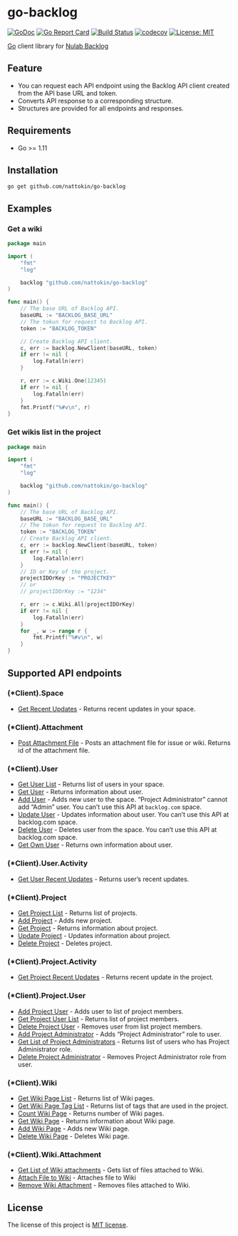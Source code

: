 go-backlog
====
[![GoDoc](https://godoc.org/github.com/nattokin/go-backlog?status.svg)](https://godoc.org/github.com/nattokin/go-backlog)
[![Go Report Card](https://goreportcard.com/badge/github.com/nattokin/go-backlog)](https://goreportcard.com/report/github.com/nattokin/go-backlog)
[![Build Status](https://travis-ci.org/nattokin/go-backlog.svg?branch=master)](https://travis-ci.org/nattokin/go-backlog)
[![codecov](https://codecov.io/gh/nattokin/go-backlog/branch/master/graph/badge.svg)](https://codecov.io/gh/nattokin/go-backlog)
[![License: MIT](https://img.shields.io/badge/License-MIT-blue.svg)](https://opensource.org/licenses/MIT)

[Go](https://golang.org) client library for [Nulab Backlog](https://nulab-inc.com)

## Feature

- You can request each API endpoint using the Backlog API client created from the API base URL and token.
- Converts API response to a corresponding structure.
- Structures are provided for all endpoints and responses.

## Requirements

- Go >= 1.11

## Installation

```
go get github.com/nattokin/go-backlog
```

## Examples

### Get a wiki

```go
package main

import (
	"fmt"
	"log"

	backlog "github.com/nattokin/go-backlog"
)

func main() {
	// The base URL of Backlog API.
	baseURL := "BACKLOG_BASE_URL"
	// The tokun for request to Backlog API.
	token := "BACKLOG_TOKEN"

	// Create Backlog API client.
	c, err := backlog.NewClient(baseURL, token)
	if err != nil {
		log.Fatalln(err)
	}

	r, err := c.Wiki.One(12345)
	if err != nil {
		log.Fatalln(err)
	}
	fmt.Printf("%#v\n", r)
}
```

### Get wikis list in the project

```go
package main

import (
	"fmt"
	"log"

	backlog "github.com/nattokin/go-backlog"
)

func main() {
	// The base URL of Backlog API.
	baseURL := "BACKLOG_BASE_URL"
	// The tokun for request to Backlog API.
	token := "BACKLOG_TOKEN"
	// Create Backlog API client.
	c, err := backlog.NewClient(baseURL, token)
	if err != nil {
		log.Fatalln(err)
	}
	// ID or Key of the project.
	projectIDOrKey := "PROJECTKEY"
	// or
	// projectIDOrKey := "1234"

	r, err := c.Wiki.All(projectIDOrKey)
	if err != nil {
		log.Fatalln(err)
	}
	for _, w := range r {
		fmt.Printf("%#v\n", w)
	}
}
```

## Supported API endpoints

### (*Client).Space

- [Get Recent Updates](https://developer.nulab.com/docs/backlog/api/2/get-recent-updates) - Returns recent updates in your space.

### (*Client).Attachment

- [Post Attachment File](https://developer.nulab-inc.com/docs/backlog/api/2/post-attachment-file/) - Posts an attachment file for issue or wiki. Returns id of the attachment file.

### (*Client).User

- [Get User List](https://developer.nulab.com/docs/backlog/api/2/get-user-list) - Returns list of users in your space.
- [Get User](https://developer.nulab.com/docs/backlog/api/2/get-user) - Returns information about user.
- [Add User](https://developer.nulab.com/docs/backlog/api/2/add-user) - Adds new user to the space. “Project Administrator” cannot add “Admin” user. You can’t use this API at `backlog.com` space.
- [Update User](https://developer.nulab.com/docs/backlog/api/2/update-user) - Updates information about user. You can’t use this API at backlog.com space.
- [Delete User](https://developer.nulab.com/docs/backlog/api/2/delete-user) - Deletes user from the space. You can’t use this API at backlog.com space.
- [Get Own User](https://developer.nulab.com/docs/backlog/api/2/get-own-user) - Returns own information about user.

### (*Client).User.Activity
- [Get User Recent Updates](https://developer.nulab.com/docs/backlog/api/2/get-user-recent-updates) - Returns user’s recent updates.

### (*Client).Project

- [Get Project List](https://developer.nulab.com/docs/backlog/api/2/get-project-list) - Returns list of projects.
- [Add Project](https://developer.nulab.com/docs/backlog/api/2/add-project) - Adds new project.
- [Get Project](https://developer.nulab.com/docs/backlog/api/2/get-project) - Returns information about project.
- [Update Project](https://developer.nulab.com/docs/backlog/api/2/update-project) - Updates information about project.
- [Delete Project](https://developer.nulab.com/docs/backlog/api/2/delete-project) - Deletes project.

###  (*Client).Project.Activity

- [Get Project Recent Updates](https://developer.nulab.com/docs/backlog/api/2/get-project-recent-updates) - Returns recent update in the project.

### (*Client).Project.User

- [Add Project User](https://developer.nulab.com/docs/backlog/api/2/add-project-user) - Adds user to list of project members.
- [Get Project User List](https://developer.nulab.com/docs/backlog/api/2/get-project-user-list) - Returns list of project members.
- [Delete Project User](https://developer.nulab.com/docs/backlog/api/2/delete-project-user) - Removes user from list project members.
- [Add Project Administrator](https://developer.nulab.com/docs/backlog/api/2/add-project-administrator) - Adds “Project Administrator” role to user.
- [Get List of Project Administrators](https://developer.nulab.com/docs/backlog/api/2/get-list-of-project-administrators) - Returns list of users who has Project Administrator role.
- [Delete Project Administrator](https://developer.nulab.com/docs/backlog/api/2/delete-project-administrator) - Removes Project Administrator role from user.

### (*Client).Wiki

- [Get Wiki Page List](https://developer.nulab-inc.com/docs/backlog/api/2/get-wiki-page-list/) - Returns list of Wiki pages.
- [Get Wiki Page Tag List](https://developer.nulab-inc.com/docs/backlog/api/2/get-wiki-page-tag-list/) - Returns list of tags that are used in the project.
- [Count Wiki Page](https://developer.nulab-inc.com/docs/backlog/api/2/count-wiki-page/) - Returns number of Wiki pages.
- [Get Wiki Page](https://developer.nulab-inc.com/docs/backlog/api/2/get-wiki-page/) - Returns information about Wiki page.
- [Add Wiki Page](https://developer.nulab-inc.com/docs/backlog/api/2/add-wiki-page/) - Adds new Wiki page.
- [Delete Wiki Page](https://developer.nulab-inc.com/docs/backlog/api/2/delete-wiki-page/) - Deletes Wiki page.

### (*Client).Wiki.Attachment

- [Get List of Wiki attachments](https://developer.nulab-inc.com/docs/backlog/api/2/get-list-of-wiki-attachments/) - Gets list of files attached to Wiki.
- [Attach File to Wiki](https://developer.nulab-inc.com/docs/backlog/api/2/attach-file-to-wiki/) - Attaches file to Wiki
- [Remove Wiki Attachment](https://developer.nulab-inc.com/docs/backlog/api/2/remove-wiki-attachment/) - Removes files attached to Wiki.

## License

The license of this project is [MIT license](https://opensource.org/licenses/MIT).
